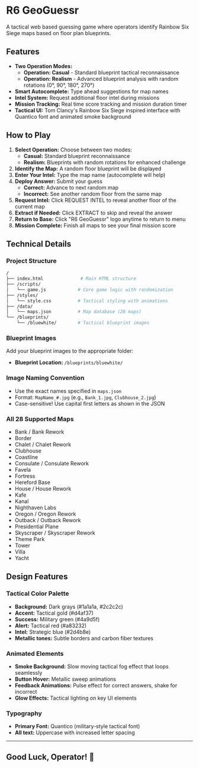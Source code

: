 # R6 GeoGuessr

A tactical web based guessing game where operators identify Rainbow Six Siege maps based on floor plan blueprints.

## Features

- **Two Operation Modes:**
  - **Operation: Casual** - Standard blueprint tactical reconnaissance
  - **Operation: Realism** - Advanced blueprint analysis with random rotations (0°, 90°, 180°, 270°)
- **Smart Autocomplete:** Type ahead suggestions for map names
- **Intel System:** Request additional floor intel during missions
- **Mission Tracking:** Real time score tracking and mission duration timer
- **Tactical UI:** Tom Clancy's Rainbow Six Siege inspired interface with Quantico font and animated smoke background

## How to Play

1. **Select Operation:** Choose between two modes:
   - **Casual:** Standard blueprint reconnaissance
   - **Realism:** Blueprints with random rotations for enhanced challenge
2. **Identify the Map:** A random floor blueprint will be displayed
3. **Enter Your Intel:** Type the map name (autocomplete will help)
4. **Deploy Answer:** Submit your guess
   - **Correct:** Advance to next random map
   - **Incorrect:** See another random floor from the same map
5. **Request Intel:** Click REQUEST INTEL to reveal another floor of the current map
6. **Extract if Needed:** Click EXTRACT to skip and reveal the answer
7. **Return to Base:** Click "R6 GeoGuessr" logo anytime to return to menu
8. **Mission Complete:** Finish all maps to see your final mission score

## Technical Details

### Project Structure

```bash
/
├── index.html              # Main HTML structure
├── /scripts/
│   └── game.js            # Core game logic with randomization
├── /styles/
│   └── style.css          # Tactical styling with animations
├── /data/
│   └── maps.json          # Map database (28 maps)
└── /blueprints/
    └── /bluewhite/        # Tactical blueprint images
```

### Blueprint Images

Add your blueprint images to the appropriate folder:

- **Blueprint Location:** `/blueprints/bluewhite/`

### Image Naming Convention

- Use the exact names specified in `maps.json`
- Format: `MapName_#.jpg` (e.g., `Bank_1.jpg`, `Clubhouse_2.jpg`)
- Case-sensitive! Use capital first letters as shown in the JSON

### All 28 Supported Maps

- Bank / Bank Rework  
- Border  
- Chalet / Chalet Rework  
- Clubhouse  
- Coastline  
- Consulate / Consulate Rework  
- Favela  
- Fortress  
- Hereford Base  
- House / House Rework  
- Kafe  
- Kanal  
- Nighthaven Labs  
- Oregon / Oregon Rework  
- Outback / Outback Rework  
- Presidential Plane  
- Skyscraper / Skyscraper Rework  
- Theme Park  
- Tower  
- Villa  
- Yacht

## Design Features

### Tactical Color Palette

- **Background:** Dark grays (#1a1a1a, #2c2c2c)
- **Accent:** Tactical gold (#d4af37)
- **Success:** Military green (#4a9d5f)
- **Alert:** Tactical red (#a83232)
- **Intel:** Strategic blue (#2d4b8e)
- **Metallic tones:** Subtle borders and carbon fiber textures

### Animated Elements

- **Smoke Background:** Slow moving tactical fog effect that loops seamlessly
- **Button Hover:** Metallic sweep animations
- **Feedback Animations:** Pulse effect for correct answers, shake for incorrect
- **Glow Effects:** Tactical lighting on key UI elements

### Typography

- **Primary Font:** Quantico (military-style tactical font)
- **All text:** Uppercase with increased letter spacing

---

## Good Luck, Operator! 🎯
